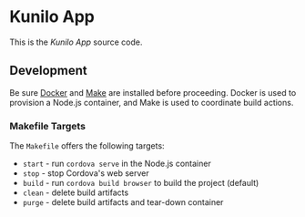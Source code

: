 # Kunilo App

This is the *Kunilo App* source code.

## Development
Be sure [Docker](https://docker.com/) and
[Make](https://www.gnu.org/software/make/) are installed before proceeding.
Docker is used to provision a Node.js container, and Make is used to coordinate
build actions.

### Makefile Targets

The `Makefile` offers the following targets:

  * `start` - run `cordova serve` in the Node.js container
  * `stop` - stop Cordova's web server
  * `build` - run `cordova build browser` to build the project (default)
  * `clean` - delete build artifacts
  * `purge` - delete build artifacts and tear-down container


